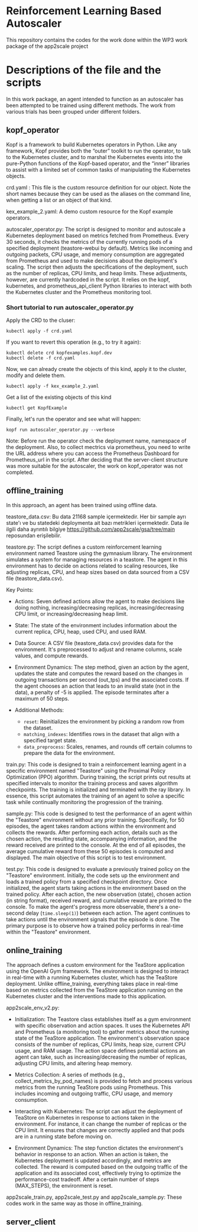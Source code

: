 # Reinforcement Learning Based Autoscaler 
This repository contains the codes for the work done within the WP3 work package of the app2scale project


# Descriptions of the file and the scripts 
In this work package, an agent intended to function as an autoscaler has been attempted to be trained using different methods. The work from various trials has been grouped under different folders.
## kopf_operator
Kopf is a framework to build Kubernetes operators in Python. Like any framework, Kopf provides both the “outer” toolkit to run the operator, to talk to the Kubernetes cluster, and to marshal the Kubernetes events into the pure-Python functions of the Kopf-based operator, and the “inner” libraries to assist with a limited set of common tasks of manipulating the Kubernetes objects.

crd.yaml : This file is the custom resource definition for our object. Note the short names because they can be used as the aliases on the command line, when getting a list or an object of that kind.

kex_example_2.yaml: A demo custom resource for the Kopf example operators.

autoscaler_operator.py: The script is designed to monitor and autoscale a Kubernetes deployment based on metrics fetched from Prometheus. Every 30 seconds, it checks the metrics of the currently running pods of a specified deployment (teastore-webui by default). Metrics like incoming and outgoing packets, CPU usage, and memory consumption are aggregated from Prometheus and used to make decisions about the deployment's scaling. The script then adjusts the specifications of the deployment, such as the number of replicas, CPU limits, and heap limits. These adjustments, however, are currently hardcoded in the script. It relies on the kopf, kubernetes, and prometheus_api_client Python libraries to interact with both the Kubernetes cluster and the Prometheus monitoring tool.

### Short tutorial to run autoscaler_operator.py
Apply the CRD to the cluser:

```
kubectl apply -f crd.yaml
```
If you want to revert this operation (e.g., to try it again):

```
kubectl delete crd kopfexamples.kopf.dev
kubectl delete -f crd.yaml
```
Now, we can already create the objects of this kind, apply it to the cluster, modify and delete them.
```
kubectl apply -f kex_example_2.yaml
```
Get a list of the existing objects of this kind
```
kubectl get KopfExample
```

Finally, let's run the operator and see what will happen:
```
kopf run autoscaler_operator.py --verbose
```

Note: Before run the operator check the deployment name, namespace of the deployment. Also, to collect mectrics via prometheus, you need to write the URL address where you can access the Prometheus Dashboard for Prometheus_url in the script. After deciding that the server-client structure was more suitable for the autoscaler, the work on kopf_operator was not completed.

## offline_training
In this approach, an agent has been trained using offline data.

teastore_data.csv: Bu data 21168 sample içermektedir. Her bir sample ayrı state'ı ve bu statedeki deploymenta ait bazı metrikleri içermektedir. Data ile ilgili daha ayrıntılı bilgiye https://github.com/app2scale/gsa/tree/main reposundan erişilebilir.

teastore.py: The script defines a custom reinforcement learning environment named Teastore using the gymnasium library. The environment simulates a system for managing resources in a teastore. The agent in this environment has to decide on actions related to scaling resources, like adjusting replicas, CPU, and heap sizes based on data sourced from a CSV file (teastore_data.csv).

Key Points: 
- Actions: Seven defined actions allow the agent to make decisions like doing nothing, increasing/decreasing replicas, increasing/decreasing CPU limit, or increasing/decreasing heap limit.

- State: The state of the environment includes information about the current replica, CPU, heap, used CPU, and used RAM.

- Data Source: A CSV file (teastore_data.csv) provides data for the environment. It's preprocessed to adjust and rename columns, scale values, and compute rewards.

- Environment Dynamics: The step method, given an action by the agent, updates the state and computes the reward based on the changes in outgoing transactions per second (out_tps) and the associated costs. If the agent chooses an action that leads to an invalid state (not in the data), a penalty of -5 is applied. The episode terminates after a maximum of 50 steps.

- Additional Methods: 
    - `reset`: Reinitializes the environment by picking a random row from the dataset.
    - `matching_indexes`: Identifies rows in the dataset that align with a specified target state.
    - `data_preprocess`:  Scales, renames, and rounds off certain columns to prepare the data for the environment.


train.py: This code is designed to train a reinforcement learning agent in a specific environment named "Teastore" using the Proximal Policy Optimization (PPO) algorithm. During training, the script prints out results at specified intervals to monitor the training process and saves algorithm checkpoints. The training is initialized and terminated with the ray library. In essence, this script automates the training of an agent to solve a specific task while continually monitoring the progression of the training.

sample.py: This code is designed to test the performance of an agent within the "Teastore" environment without any prior training. Specifically, for 50 episodes, the agent takes random actions within the environment and collects the rewards. After performing each action, details such as the chosen action, the resulting state, accompanying information, and the reward received are printed to the console. At the end of all episodes, the average cumulative reward from these 50 episodes is computed and displayed. The main objective of this script is to test environment.

test.py: This code is designed to evaluate a previously trained policy on the "Teastore" environment. Initially, the code sets up the environment and loads a trained policy from a specified checkpoint directory. Once initialized, the agent starts taking actions in the environment based on the trained policy. After each action, the new observation (state), chosen action (in string format), received reward, and cumulative reward are printed to the console. To make the agent's progress more observable, there's a one-second delay (`time.sleep(1)`) between each action. The agent continues to take actions until the environment signals that the episode is done. The primary purpose is to observe how a trained policy performs in real-time within the "Teastore" environment.

## online_training
The approach defines a custom environment for the TeaStore application using the OpenAI Gym framework. The environment is designed to interact in real-time with a running Kubernetes cluster, which has the TeaStore deployment. Unlike offline_training, everything takes place in real-time based on metrics collected from the TeaStore application running on the Kubernetes cluster and the interventions made to this application.


app2scale_env_v2.py: 

- Initialization: The Teastore class establishes itself as a gym environment with specific observation and action spaces. It uses the Kubernetes API and Prometheus (a monitoring tool) to gather metrics about the running state of the TeaStore application. The environment's observation space consists of the number of replicas, CPU limits, heap size, current CPU usage, and RAM usage.
The action space defines potential actions an agent can take, such as increasing/decreasing the number of replicas, adjusting CPU limits, and altering heap memory.

- Metrics Collection: A series of methods (e.g., collect_metrics_by_pod_names) is provided to fetch and process various metrics from the running TeaStore pods using Prometheus. This includes incoming and outgoing traffic, CPU usage, and memory consumption.

- Interacting with Kubernetes: The script can adjust the deployment of TeaStore on Kubernetes in response to actions taken in the environment. For instance, it can change the number of replicas or the CPU limit. It ensures that changes are correctly applied and that pods are in a running state before moving on.

- Environment Dynamics:
The step function dictates the environment's behavior in response to an action. When an action is taken, the Kubernetes deployment is updated accordingly, and metrics are collected. The reward is computed based on the outgoing traffic of the application and its associated cost, effectively trying to optimize the performance-cost tradeoff. After a certain number of steps (MAX_STEPS), the environment is reset.

app2scale_train.py, app2scale_test.py and app2scale_sample.py: These codes work in the same way as those in offline_training.









## server_client


